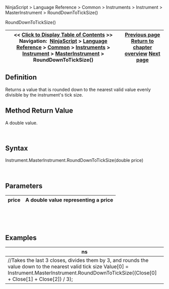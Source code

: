 ﻿


NinjaScript \> Language Reference \> Common \> Instruments \> Instrument \> MasterInstrument \> RoundDownToTickSize()






















RoundDownToTickSize()







| \<\< [Click to Display Table of Contents](rounddowntoticksize.md) \>\> **Navigation:**     [NinjaScript](ninjascript-1.md) \> [Language Reference](language_reference_wip-1.md) \> [Common](common-1.md) \> [Instruments](instruments_ninjascript-1.md) \> [Instrument](instrument-1.md) \> [MasterInstrument](masterinstrument-1.md) \> RoundDownToTickSize() | [Previous page](roundtoticksize-1.md) [Return to chapter overview](masterinstrument-1.md) [Next page](splits-1.md) |
| --- | --- |











## Definition


Returns a value that is rounded down to the nearest valid value evenly divisible by the instrument's tick size.


## 


## Method Return Value


A double value.


 


## Syntax


Instrument.MasterInstrument.RoundDownToTickSize(double price)


 


## Parameters




| price | A double value representing a price |
| --- | --- |



 


 


## Examples




| ns |
| --- |
| //Takes the last 3 closes, divides them by 3, and rounds the value down to the nearest valid tick size Value\[0] \= Instrument.MasterInstrument.RoundDownToTickSize((Close\[0] \+ Close\[1] \+ Close\[2]) / 3\); |









